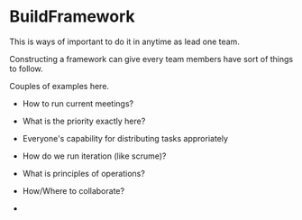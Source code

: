 # BuildFramework

This is ways of important to do it in anytime as lead one team.

Constructing a framework can give every team members have sort of things to follow.

Couples of examples here.

- How to run current meetings?
- What is the priority exactly here?
- Everyone's capability for distributing tasks approriately
- How do we run iteration (like scrume)?
- What is principles of operations?
- How/Where to collaborate?

-
